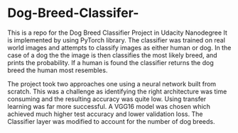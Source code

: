 # Dog-Breed-Classifer-
This is a repo for the Dog Breed Classifier Project in Udacity Nanodegree  It is implemented by using PyTorch library.
The classifier was trained on real world images and attempts to classify images as either human or dog. In the case of a dog the
the image is then classifies the most likely breed, and prints the probability. If a human is found the classifier returns the 
dog breed the human most resembles. 

The project took two approaches one using a neural network built from scratch. This was a challenge as identifying the right
architecture was time consuming and the resulting accuracy was quite low. Using transfer learning was far more successful. 
A VGG16 model was chosen which achieved much higher test accuracy and lower validation loss. The Classifier layer was modified to
account for the number of dog breeds. 
